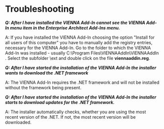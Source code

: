# Troubleshooting #


**_Q: After I have installed the VIENNA Add-In cannot see the VIENNA Add-In menu item in the Enterprise Architect Add-Ins menu._**

A: If you have installed the VIENNA Add-In choosing the option "Install for all users of this computer" you have to manually add the registry entries, necessary for the VIENNA Add-In. Go to the folder to which the VIENNA Add-In was installed - usually C:\Program Files\VIENNAAddIn\VIENNAAddIn . Select the subfolder \ext and double click on the file **viennaaddin.reg**.

**_Q: After I have started the installation of the VIENNA Add-In the installer wants to download the .NET framework_**

A: The VIENNA Add-In requires the .NET framework and will not be installed without the framework being present.

**_Q: After I have started the installation of the VIENNA Add-In the installer starts to download updates for the .NET framework._**

A: The installer automatically checks, whether you are using the most recent version of the .NET. If not, the most recent version will be downloaded.